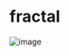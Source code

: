 # fractal

![image](https://github.com/user-attachments/assets/a6595434-b032-466c-93f6-9c78b6684eb9)
